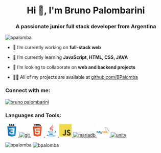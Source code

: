 <h1 align="center">Hi 👋, I'm Bruno Palombarini</h1>
<h3 align="center">A passionate junior full stack developer from Argentina</h3>

<p align="left"> <img src="https://komarev.com/ghpvc/?username=bpalomba&label=Profile%20views&color=0e75b6&style=flat" alt="bpalomba" /> </p>

- 🔭 I’m currently working on **full-stack web**

- 🌱 I’m currently learning **JavaScript, HTML, CSS, JAVA**

- 👯 I’m looking to collaborate on **web and backend projects**

- 👨‍💻 All of my projects are available at [github.com/BPalomba](github.com/BPalomba)

<h3 align="left">Connect with me:</h3>
<p align="left">
<a href="[https://linkedin.com/in/bruno palombarini](https://www.linkedin.com/in/bruno-palombarini-b43850285/)" target="blank"><img align="center" src="https://raw.githubusercontent.com/rahuldkjain/github-profile-readme-generator/master/src/images/icons/Social/linked-in-alt.svg" alt="bruno palombarini" height="30" width="40" /></a>
</p>

<h3 align="left">Languages and Tools:</h3>
<p align="left"> <a href="https://www.w3schools.com/css/" target="_blank" rel="noreferrer"> <img src="https://raw.githubusercontent.com/devicons/devicon/master/icons/css3/css3-original-wordmark.svg" alt="css3" width="40" height="40"/> </a> <a href="https://git-scm.com/" target="_blank" rel="noreferrer"> <img src="https://www.vectorlogo.zone/logos/git-scm/git-scm-icon.svg" alt="git" width="40" height="40"/> </a> <a href="https://www.w3.org/html/" target="_blank" rel="noreferrer"> <img src="https://raw.githubusercontent.com/devicons/devicon/master/icons/html5/html5-original-wordmark.svg" alt="html5" width="40" height="40"/> </a> <a href="https://www.java.com" target="_blank" rel="noreferrer"> <img src="https://raw.githubusercontent.com/devicons/devicon/master/icons/java/java-original.svg" alt="java" width="40" height="40"/> </a> <a href="https://developer.mozilla.org/en-US/docs/Web/JavaScript" target="_blank" rel="noreferrer"> <img src="https://raw.githubusercontent.com/devicons/devicon/master/icons/javascript/javascript-original.svg" alt="javascript" width="40" height="40"/> </a> <a href="https://mariadb.org/" target="_blank" rel="noreferrer"> <img src="https://www.vectorlogo.zone/logos/mariadb/mariadb-icon.svg" alt="mariadb" width="40" height="40"/> </a> <a href="https://www.mysql.com/" target="_blank" rel="noreferrer"> <img src="https://raw.githubusercontent.com/devicons/devicon/master/icons/mysql/mysql-original-wordmark.svg" alt="mysql" width="40" height="40"/> </a> <a href="https://unity.com/" target="_blank" rel="noreferrer"> <img src="https://www.vectorlogo.zone/logos/unity3d/unity3d-icon.svg" alt="unity" width="40" height="40"/> </a> </p>

<p><img align="left" src="https://github-readme-stats.vercel.app/api/top-langs?username=bpalomba&show_icons=true&locale=en&layout=compact" alt="bpalomba" /></p>

<p>&nbsp;<img align="center" src="https://github-readme-stats.vercel.app/api?username=bpalomba&show_icons=true&locale=en" alt="bpalomba" /></p>

